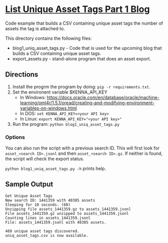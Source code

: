 # [List Unique Asset Tags Part 1 Blog](https://www.kennasecurity.com/blog/listing-unique-asset-tags-part-1/)

Code example that builds a CSV containing unique asset tags the number of assets the tag is attached to.

This directory contains the following files:

* blog1_uniq_asset_tags.py - Code that is used for the upcoming blog that builds a CSV containing unique asset tags.
* export_assets.py - stand-alone program that does an asset export.

## Directions

1. Install the progrm the program by doing: `pip -r requirements.txt`.
1. Set the environent variable $KENNA_API_KEY
   * In Windows: https://docs.oracle.com/en/database/oracle/machine-learning/oml4r/1.5.1/oread/creating-and-modifying-environment-variables-on-windows.html
   * In DOS: `set KENNA_API_KEY=<your API key>`
   * In Linux: `export KENNA_API_KEY="<your API key>"`
1. Run the program: `python blog1_uniq_asset_tags.py`

### Options
You can also run the script with a previous search ID. This will first look for `asset_<search ID>.jsonl` and then `asset_<search ID>.gz`. If neither is found, the script will check the export status.

`python blog1_uniq_asset_tags.py -h` prints help.

## Sample Output
```
Get Unique Asset Tags
New search ID: 1441359 with 40385 assets
Sleeping for 10 seconds. (60)
Unzipping file assets_1441359.gz to assets_1441359.jsonl
File assets_1441359.gz unzipped to assets_1441359.jsonl
Counting lines in assets_1441359.jsonl
File: assets_1441359.jsonl with 40385 assets.

469 unique asset tags discovered.
uniq_asset_tags.csv is now available.
```
